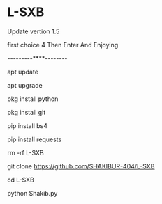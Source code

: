 # L-SXB 
Update vertion 1.5

first choice 4 Then Enter And Enjoying 

---------****--------

apt update 

apt upgrade 

pkg install python 

pkg install git

pip install bs4

pip install requests 

rm -rf L-SXB

git clone https://github.com/SHAKIBUR-404/L-SXB

cd L-SXB

python Shakib.py
